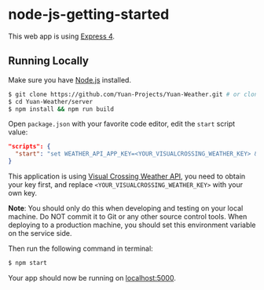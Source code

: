 # node-js-getting-started

This web app is using [Express 4](http://expressjs.com/).

## Running Locally

Make sure you have [Node.js](http://nodejs.org/) installed.

```sh
$ git clone https://github.com/Yuan-Projects/Yuan-Weather.git # or clone your own fork
$ cd Yuan-Weather/server
$ npm install && npm run build
```

Open `package.json` with your favorite code editor, edit the `start` script value:

```json
"scripts": {
  "start": "set WEATHER_API_APP_KEY=<YOUR_VISUALCROSSING_WEATHER_KEY> && node index.js"
}
```

This application is using [Visual Crossing Weather API](https://www.visualcrossing.com/weather-api), you need to obtain your key first, and replace `<YOUR_VISUALCROSSING_WEATHER_KEY>` with your own key.

**Note**: You should only do this when developing and testing on your local machine. Do NOT commit it to Git or any other source control tools. When deploying to a production machine, you should set this environment variable on the service side.

Then run the following command in terminal:

```sh
$ npm start
```

Your app should now be running on [localhost:5000](http://localhost:5000/).


